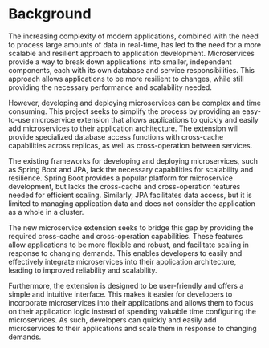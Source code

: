 # Background
The increasing complexity of modern applications, combined with the need to process large amounts of data in real-time, has led to the need for a more scalable and resilient approach to application development. Microservices provide a way to break down applications into smaller, independent components, each with its own database and service responsibilities. This approach allows applications to be more resilient to changes, while still providing the necessary performance and scalability needed.

However, developing and deploying microservices can be complex and time consuming. This project seeks to simplify the process by providing an easy-to-use microservice extension that allows applications to quickly and easily add microservices to their application architecture. The extension will provide specialized database access functions with cross-cache capabilities across replicas, as well as cross-operation between services.

The existing frameworks for developing and deploying microservices, such as Spring Boot and JPA, lack the necessary capabilities for scalability and resilience. Spring Boot provides a popular platform for microservice development, but lacks the cross-cache and cross-operation features needed for efficient scaling. Similarly, JPA facilitates data access, but it is limited to managing application data and does not consider the application as a whole in a cluster. 

The new microservice extension seeks to bridge this gap by providing the required cross-cache and cross-operation capabilities. These features allow applications to be more flexible and robust, and facilitate scaling in response to changing demands. This enables developers to easily and effectively integrate microservices into their application architecture, leading to improved reliability and scalability.

Furthermore, the extension is designed to be user-friendly and offers a simple and intuitive interface. This makes it easier for developers to incorporate microservices into their applications and allows them to focus on their application logic instead of spending valuable time configuring the microservices. As such, developers can quickly and easily add microservices to their applications and scale them in response to changing demands.


